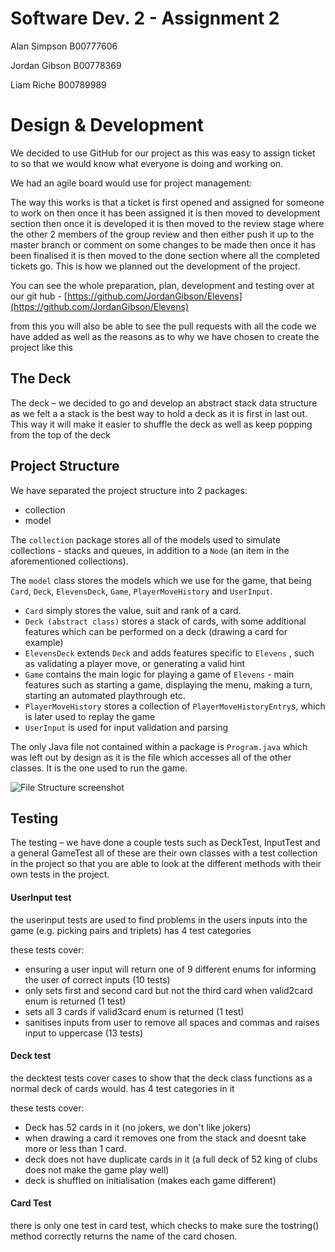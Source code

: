 # Software Dev. 2 - Assignment 2

Alan Simpson B00777606

Jordan Gibson B00778369

Liam Riche B00789989


# Design & Development 

We decided to use GitHub for our project as this was easy to assign ticket to so that we would know what everyone is doing and working on.

We had an agile board would use for project management:

The way this works is that a ticket is first opened and assigned for someone to work on then once it has been assigned it is then moved to development section then once it is developed it is then moved to the review stage where the other 2 members of the group review and then either push it up to the master branch or comment on some changes to be made then once it has been finalised it is then moved to the done section where all the completed tickets go. This is how we planned out the development of the project.

You can see the whole preparation, plan, development and testing over at our git hub - [https://github.com/JordanGibson/Elevens](https://github.com/JordanGibson/Elevens)

from this you will also be able to see the pull requests with all the code we have added as well as the reasons as to why we have chosen to create the project like this

## The Deck

The deck – we decided to go and develop an abstract stack data structure as we felt a a stack is the best way to hold a deck as it is first in last out. This way it will make it easier to shuffle the deck as well as keep popping from the top of the deck

## Project Structure

We have separated the project structure into 2 packages:

- collection
- model

The `collection` package stores all of the models used to simulate collections - stacks and queues, in addition to a `Node` (an item in the aforementioned collections). 

The `model` class stores the models which we use for the game, that being `Card`, `Deck`, `ElevensDeck`, `Game`, `PlayerMoveHistory` and `UserInput`.

- `Card` simply stores the value, suit and rank of a card.
- `Deck (abstract class)` stores a stack of cards, with some additional features which can be performed on a deck (drawing a card for example)
- `ElevensDeck` extends `Deck` and adds features specific to `Elevens` , such as validating a player move, or generating a valid hint
- `Game` contains the main logic for playing a game of `Elevens` - main features such as starting a game, displaying the menu, making a turn, starting an automated playthrough etc.
- `PlayerMoveHistory` stores a collection of `PlayerMoveHistoryEntry`s, which is later used to replay the game
- `UserInput` is used for input validation and parsing

The only Java file not contained within a package is `Program.java` which was left out by design as it is the file which accesses all of the other classes. It is the one used to run the game.

![File Structure screenshot](https://i.snipboard.io/w67NuY.jpg)

## Testing

The testing – we have done a couple tests such as DeckTest, InputTest and a general GameTest all of these are their own classes with a test collection in the project so that you are able to look at the different methods with their own tests in the project.

#### UserInput test

the userinput tests are used to find problems in the users inputs into the game (e.g. picking pairs and triplets)
has 4 test categories

these tests cover:
* ensuring a user input will return one of 9 different enums for informing the user of correct inputs (10 tests)
* only sets first and second card but not the third card when valid2card enum is returned (1 test)
* sets all 3 cards if valid3card enum is returned (1 test)
* sanitises inputs from user to remove all spaces and commas and raises input to uppercase (13 tests)

#### Deck test

the decktest tests cover cases to show that the deck class functions as a normal deck of cards would.
has 4 test categories in it 

these tests cover:
* Deck has 52 cards in it (no jokers, we don't like jokers)
* when drawing a card it removes one from the stack and doesnt take more or less than 1 card.
* deck does not have duplicate cards in it (a full deck of 52 king of clubs does not make the game play well)
* deck is shuffled on initialisation (makes each game different)

#### Card Test

there is only one test in card test, which checks to make sure the tostring() method correctly returns the name of the card chosen.



